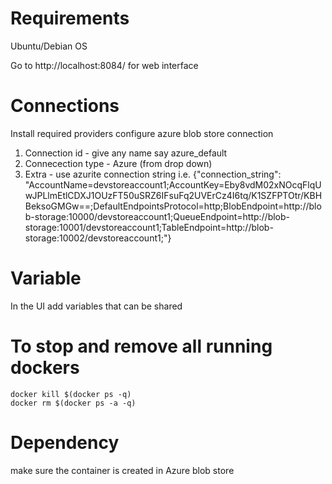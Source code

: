 # Requirements
Ubuntu/Debian OS

Go to http://localhost:8084/ for web interface


# Connections
Install required providers
configure azure blob store connection

  1. Connection id - give any name say azure_default
  2. Connecection type - Azure (from drop down)
  3. Extra - use azurite connection string i.e. 
    {"connection_string": "AccountName=devstoreaccount1;AccountKey=Eby8vdM02xNOcqFlqUwJPLlmEtlCDXJ1OUzFT50uSRZ6IFsuFq2UVErCz4I6tq/K1SZFPTOtr/KBHBeksoGMGw==;DefaultEndpointsProtocol=http;BlobEndpoint=http://blob-storage:10000/devstoreaccount1;QueueEndpoint=http://blob-storage:10001/devstoreaccount1;TableEndpoint=http://blob-storage:10002/devstoreaccount1;"}
  

# Variable
In the UI add variables that can be shared

# To stop and remove all running dockers
```
docker kill $(docker ps -q)
docker rm $(docker ps -a -q)
```


# Dependency
make sure the container is created in Azure blob store